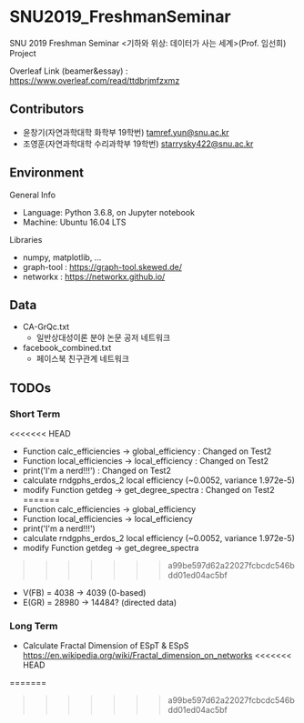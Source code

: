 # SNU2019_FreshmanSeminar

SNU 2019 Freshman Seminar <기하와 위상: 데이터가 사는 세계>(Prof. 임선희) Project

Overleaf Link (beamer&essay) : https://www.overleaf.com/read/ttdbrjmfzxmz

## Contributors

* 윤창기(자연과학대학 화학부 19학번) tamref.yun@snu.ac.kr
* 조영훈(자연과학대학 수리과학부 19학번) starrysky422@snu.ac.kr

## Environment

General Info

* Language: Python 3.6.8, on Jupyter notebook
* Machine: Ubuntu 16.04 LTS

Libraries

* numpy, matplotlib, ...
* graph-tool : https://graph-tool.skewed.de/
* networkx : https://networkx.github.io/

## Data

* CA-GrQc.txt
    * 일반상대성이론 분야 논문 공저 네트워크
* facebook_combined.txt
    * 페이스북 친구관계 네트워크

## TODOs

### Short Term

<<<<<<< HEAD
* Function calc_efficiencies -> global_efficiency : Changed on Test2
* Function local_efficiencies -> local_efficiency : Changed on Test2
* print('I'm a nerd!!!') : Changed on Test2
* calculate rndgphs_erdos_2 local efficiency (~0.0052, variance 1.972e-5)
* modify Function getdeg -> get_degree_spectra : Changed on Test2
=======
* Function calc_efficiencies -> global_efficiency
* Function local_efficiencies -> local_efficiency
* print('I'm a nerd!!!')
* calculate rndgphs_erdos_2 local efficiency (~0.0052, variance 1.972e-5)
* modify Function getdeg -> get_degree_spectra
>>>>>>> a99be597d62a22027fcbcdc546bdd01ed04ac5bf
* V(FB) = 4038 -> 4039 (0-based)
* E(GR) = 28980 -> 14484? (directed data)

### Long Term

* Calculate Fractal Dimension of ESpT & ESpS https://en.wikipedia.org/wiki/Fractal_dimension_on_networks
<<<<<<< HEAD

=======
>>>>>>> a99be597d62a22027fcbcdc546bdd01ed04ac5bf
